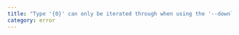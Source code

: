 ```yaml
---
title: "Type '{0}' can only be iterated through when using the '--downlevelIteration' flag or with a '--target' of 'es2015' or higher."
category: error
---
```

